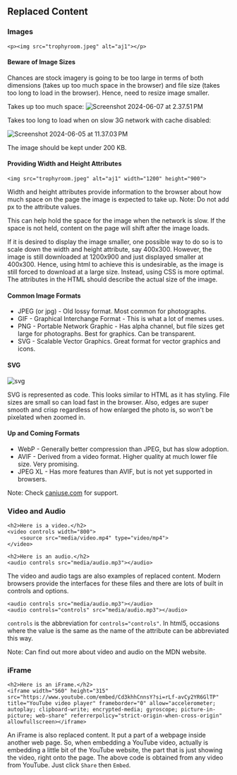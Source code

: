 ## Replaced Content

### Images
```html!
<p><img src="trophyroom.jpeg" alt="aj1"></p>
```

#### Beware of Image Sizes
Chances are stock imagery is going to be too large in terms of both dimensions (takes up too much space in the browser) and file size (takes too long to load in the browser). Hence, need to resize image smaller.

Takes up too much space:
![Screenshot 2024-06-07 at 2.37.51 PM](https://hackmd.io/_uploads/HJm-Rx-S0.jpg)

Takes too long to load when on slow 3G network with cache disabled:

![Screenshot 2024-06-05 at 11.37.03 PM](https://hackmd.io/_uploads/BJRKoAR4C.png)

The image should be kept under 200 KB.

#### Providing Width and Height Attributes
```html!
<img src="trophyroom.jpeg" alt="aj1" width="1200" height="900">
```
Width and height attributes provide information to the browser about how much space on the page the image is expected to take up. Note: Do not add px to the attribute values.

This can help hold the space for the image when the network is slow. If the space is not held, content on the page will shift after the image loads.

If it is desired to display the image smaller, one possible way to do so is to scale down the width and height attribute, say 400x300. However, the image is still downloaded at 1200x900 and just displayed smaller at 400x300. Hence, using html to achieve this is undesirable, as the image is still forced to download at a large size. Instead, using CSS is more optimal. The attributes in the HTML should describe the actual size of the image.

#### Common Image Formats
* JPEG (or jpg) - Old lossy format. Most common for photographs.
* GIF - Graphical Interchange Format - This is what a lot of memes uses.
* PNG - Portable Network Graphic - Has alpha channel, but file sizes get large for photographs. Best for graphics. Can be transparent.
* SVG - Scalable Vector Graphics. Great format for vector graphics and icons.

#### SVG
![svg](https://hackmd.io/_uploads/rJwByler0.jpg)

SVG is represented as code. This looks similar to HTML as it has styling. File sizes are small so can load fast in the browser. Also, edges are super smooth and crisp regardless of how enlarged the photo is, so won't be pixelated when zoomed in.

#### Up and Coming Formats
* WebP - Generally better compression than JPEG, but has slow adoption.
* AVIF - Derived from a video format. Higher quality at much lower file size. Very promising.
* JPEG XL - Has more features than AVIF, but is not yet supported in browsers.

Note: Check [caniuse.com](https://caniuse.com) for support.

### Video and Audio
```html!
<h2>Here is a video.</h2>
<video controls width="800">
	<source src="media/video.mp4" type="video/mp4">
</video>

<h2>Here is an audio.</h2>
<audio controls src="media/audio.mp3"></audio>
```
The video and audio tags are also examples of replaced content. Modern browsers provide the interfaces for these files and there are lots of built in controls and options.

```html!
<audio controls src="media/audio.mp3"></audio>
<audio controls="controls" src="media/audio.mp3"></audio>
```
`controls` is the abbreviation for `controls="controls"`. In html5, occasions where the value is the same as the name of the attribute can be abbreviated this way.

Note: Can find out more about video and audio on the MDN website.

### iFrame
```html!
<h2>Here is an iFrame.</h2>
<iframe width="560" height="315" src="https://www.youtube.com/embed/Cd3khhCnnsY?si=rLf-avCy2YR6GlTP" title="YouTube video player" frameborder="0" allow="accelerometer; autoplay; clipboard-write; encrypted-media; gyroscope; picture-in-picture; web-share" referrerpolicy="strict-origin-when-cross-origin" allowfullscreen></iframe>
```
An iFrame is also replaced content. It put a part of a webpage inside another web page. So, when embedding a YouTube video, actually is embedding a little bit of the YouTube website, the part that is just showing the video, right onto the page. The above code is obtained from any video from YouTube. Just click `Share` then `Embed`.
